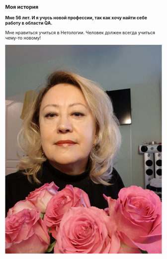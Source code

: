 ### Моя история

**Мне 56 лет. И я учусь новой профессии, так как хочу найти себе работу в области QA.**

Мне нравиться учиться в Нетологии. Человек должен всегда учиться чему-то новому!

![Когда человек выходит на пенсию, он должен понимать, что отдыхать всё равно будет некогда](https://github.com/hamsa2/My-dok/blob/main/IMG/20210924_133646.jpg)
